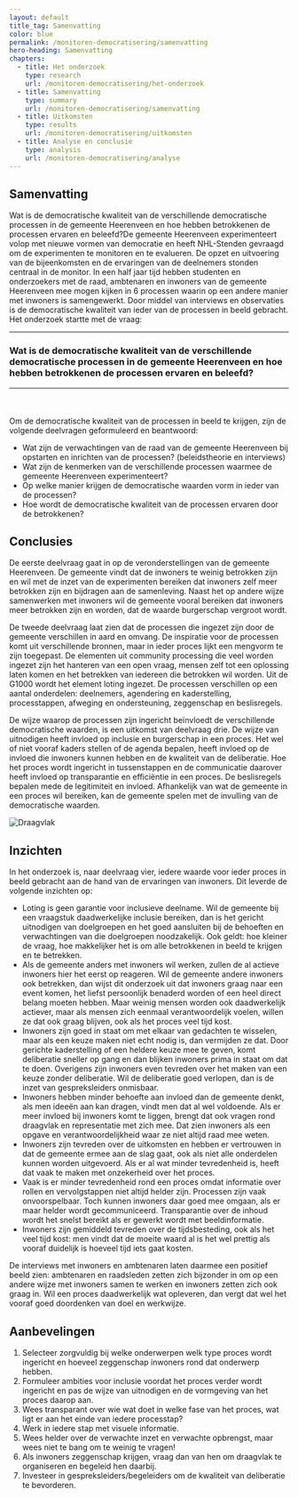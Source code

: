 ```yaml
---
layout: default
title_tag: Samenvatting
color: blue
permalink: /monitoren-democratisering/samenvatting
hero-heading: Samenvatting
chapters:
  - title: Het onderzoek
    type: research
    url: /monitoren-democratisering/het-onderzoek
  - title: Samenvatting
    type: summary
    url: /monitoren-democratisering/samenvatting
  - title: Uitkomsten
    type: results
    url: /monitoren-democratisering/uitkomsten
  - title: Analyse en conclusie
    type: analysis
    url: /monitoren-democratisering/analyse
---
```

## Samenvatting

Wat is de democratische kwaliteit van de verschillende democratische processen in de gemeente Heerenveen en hoe hebben betrokkenen de processen ervaren en beleefd?De gemeente Heerenveen experimenteert volop met nieuwe vormen van democratie en heeft NHL-Stenden gevraagd om de experimenten te monitoren en te evalueren. De opzet en uitvoering van de bijeenkomsten en de ervaringen van de deelnemers stonden centraal in de monitor. In een half jaar tijd hebben studenten en onderzoekers met de raad, ambtenaren en inwoners van de gemeente Heerenveen mee mogen kijken in 6 processen waarin op een andere manier met inwoners is samengewerkt. Door middel van interviews en observaties is de democratische kwaliteit van ieder van de processen in beeld gebracht. Het onderzoek startte met de vraag:

<hr style="margin-bottom: 10px">
<h3>
  Wat is de democratische kwaliteit van de verschillende democratische processen in de gemeente Heerenveen en hoe hebben betrokkenen de processen ervaren en beleefd?
</h3>
<hr style="margin-bottom: 50px">

Om de democratische kwaliteit van de processen in beeld te krijgen, zijn de volgende deelvragen geformuleerd en beantwoord:

* Wat zijn de verwachtingen van de raad van de gemeente Heerenveen bij opstarten en inrichten van de processen? (beleidstheorie en interviews)
* Wat zijn de kenmerken van de verschillende processen waarmee de gemeente Heerenveen experimenteert?
* Op welke manier krijgen de democratische waarden vorm in ieder van de processen?
* Hoe wordt de democratische kwaliteit van de processen ervaren door de betrokkenen?

## Conclusies

De eerste deelvraag gaat in op de veronderstellingen van de gemeente Heerenveen. De gemeente vindt dat de inwoners te weinig betrokken zijn en wil met de inzet van de experimenten bereiken dat inwoners zelf meer betrokken zijn en bijdragen aan de samenleving. Naast het op andere wijze samenwerken met inwoners wil de gemeente vooral bereiken dat inwoners meer betrokken zijn en worden, dat de waarde burgerschap vergroot wordt.

De tweede deelvraag laat zien dat de processen die ingezet zijn door de gemeente verschillen in aard en omvang. De inspiratie voor de processen komt uit verschillende bronnen, maar in ieder proces lijkt een mengvorm te zijn toegepast. De elementen uit community processing die veel worden ingezet zijn het hanteren van een open vraag, mensen zelf tot een oplossing laten komen en het betrekken van iedereen die betrokken wil worden. Uit de G1000 wordt het element loting ingezet. De processen verschillen op een aantal onderdelen: deelnemers, agendering en kaderstelling, processtappen, afweging en ondersteuning, zeggenschap en beslisregels.

De wijze waarop de processen zijn ingericht beïnvloedt de verschillende democratische waarden, is een uitkomst van deelvraag drie. De wijze van uitnodigen heeft invloed op inclusie en burgerschap in een proces. Het wel of niet vooraf kaders stellen of de agenda bepalen, heeft invloed op de invloed die inwoners kunnen hebben en de kwaliteit van de deliberatie. Hoe het proces wordt ingericht in tussenstappen en de communicatie daarover heeft invloed op transparantie en efficiëntie in een proces. De beslisregels bepalen mede de legitimiteit en invloed. Afhankelijk van wat de gemeente in een proces wil bereiken, kan de gemeente spelen met de invulling van de democratische waarden.

![Draagvlak](/uploads/Ill_draagvlak02.jpg "Draagvlak")

## Inzichten

In het onderzoek is, naar deelvraag vier, iedere waarde voor ieder proces in beeld gebracht aan de hand van de ervaringen van inwoners. Dit leverde de volgende inzichten op:

* Loting is geen garantie voor inclusieve deelname. Wil de gemeente bij een vraagstuk daadwerkelijke inclusie bereiken, dan is het gericht uitnodigen van doelgroepen en het goed aansluiten bij de behoeften en verwachtingen van die doelgroepen noodzakelijk. Ook geldt: hoe kleiner de vraag, hoe makkelijker het is om alle betrokkenen in beeld te krijgen en te betrekken.
* Als de gemeente anders met inwoners wil werken, zullen de al actieve inwoners hier het eerst op reageren. Wil de gemeente andere inwoners ook betrekken, dan wijst dit onderzoek uit dat inwoners graag naar een event komen, het liefst persoonlijk benaderd worden of een heel direct belang moeten hebben. Maar weinig mensen worden ook daadwerkelijk actiever, maar als mensen zich eenmaal verantwoordelijk voelen, willen ze dat ook graag blijven, ook als het proces veel tijd kost.
* Inwoners zijn goed in staat om met elkaar van gedachten te wisselen, maar als een keuze maken niet echt nodig is, dan vermijden ze dat. Door gerichte kaderstelling of een heldere keuze mee te geven, komt deliberatie sneller op gang en dan blijken inwoners prima in staat om dat te doen. Overigens zijn inwoners even tevreden over het maken van een keuze zonder deliberatie. Wil de deliberatie goed verlopen, dan is de inzet van gespreksleiders onmisbaar.
* Inwoners hebben minder behoefte aan invloed dan de gemeente denkt, als men ideeën aan kan dragen, vindt men dat al wel voldoende. Als er meer invloed bij inwoners komt te liggen, brengt dat ook vragen rond draagvlak en representatie met zich mee. Dat zien inwoners als een opgave en verantwoordelijkheid waar ze niet altijd raad mee weten.
* Inwoners zijn tevreden over de uitkomsten en hebben er vertrouwen in dat de gemeente ermee aan de slag gaat, ook als niet alle onderdelen kunnen worden uitgevoerd. Als er al wat minder tevredenheid is, heeft dat vaak te maken met onzekerheid over het proces.
* Vaak is er minder tevredenheid rond een proces omdat informatie over rollen en vervolgstappen niet altijd helder zijn. Processen zijn vaak onvoorspelbaar. Toch kunnen inwoners daar goed mee omgaan, als er maar helder wordt gecommuniceerd. Transparantie over de inhoud wordt het snelst bereikt als er gewerkt wordt met beeldinformatie.
* Inwoners zijn gemiddeld tevreden over de tijdsbesteding, ook als het veel tijd kost: men vindt dat de moeite waard al is het wel prettig als vooraf duidelijk is hoeveel tijd iets gaat kosten.

De interviews met inwoners en ambtenaren laten daarmee een positief beeld zien: ambtenaren en raadsleden zetten zich bijzonder in om op een andere wijze met inwoners samen te werken en inwoners zetten zich ook graag in. Wil een proces daadwerkelijk wat opleveren, dan vergt dat wel het vooraf goed doordenken van doel en werkwijze.

## Aanbevelingen

1. Selecteer zorgvuldig bij welke onderwerpen welk type proces wordt ingericht en hoeveel zeggenschap inwoners rond dat onderwerp hebben.
2. Formuleer ambities voor inclusie voordat het proces verder wordt ingericht en pas de wijze van uitnodigen en de vormgeving van het proces daarop aan.
3. Wees transparant over wie wat doet in welke fase van het proces, wat ligt er aan het einde van iedere processtap?
4. Werk in iedere stap met visuele informatie.
5. Wees helder over de verwachte inzet en verwachte opbrengst, maar wees niet te bang om te weinig te vragen!
6. Als inwoners zeggenschap krijgen, vraag dan van hen om draagvlak te organiseren en begeleid hen daarbij.
7. Investeer in gespreksleiders/begeleiders om de kwaliteit van deliberatie te bevorderen.
